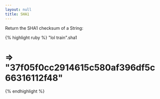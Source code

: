 ```yaml
---
layout: null
title: SHA1
---
```


Return the SHA1 checksum of a String:

{% highlight ruby %}
"lol train".sha1
# => "37f05f0cc2914615c580af396df5c66316112f48"
{% endhighlight %}
